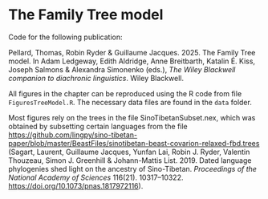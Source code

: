 # The Family Tree model

Code for the following publication:

Pellard, Thomas, Robin Ryder & Guillaume Jacques. 2025. The Family Tree model. In Adam Ledgeway, Edith Aldridge, Anne Breitbarth, Katalin É. Kiss, Joseph Salmons & Alexandra Simonenko (eds.), *The Wiley Blackwell companion to diachronic linguistics*. Wiley Blackwell.

All figures in the chapter can be reproduced using the R code from file `FiguresTreeModel.R`. The necessary data files are found in the `data` folder.

Most figures rely on the trees in the file SinoTibetanSubset.nex, which was obtained by subsetting certain languages from the file https://github.com/lingpy/sino-tibetan-paper/blob/master/BeastFiles/sinotibetan-beast-covarion-relaxed-fbd.trees (Sagart, Laurent, Guillaume Jacques, Yunfan Lai, Robin J. Ryder, Valentin Thouzeau, Simon J. Greenhill & Johann-Mattis List. 2019. Dated language phylogenies shed light on the ancestry of Sino-Tibetan. *Proceedings of the National Academy of Sciences* 116(21). 10317–10322. <https://doi.org/10.1073/pnas.1817972116>).
